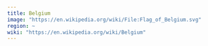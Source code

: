 ```yaml
---
title: Belgium
image: "https://en.wikipedia.org/wiki/File:Flag_of_Belgium.svg"
region: ~
wiki: "https://en.wikipedia.org/wiki/Belgium"
---
```


